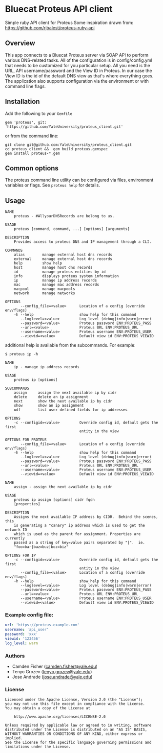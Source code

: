 # Bluecat Proteus API client

  Simple ruby API client for Proteus
  Some inspiration drawn from: https://github.com/rjbalest/proteus-ruby-api

## Overview

  This app connects to a Bluecat Proteus server via SOAP API to perform various DNS-related tasks.
  All of the configuration is in config/config.yml that needs to be customized for you particular 
  setup. All you need is the URL, API username/password and the View ID in Proteus. In our case the
  View ID is the id of the default DNS view as that's where everything goes.  The application also 
  supports configuration via the environment or with command line flags.

## Installation

Add the following to your `Gemfile`

```
gem 'proteus', git: 'https://github.com/YaleUniversity/proteus_client.git'
```

or from the command line:

```
git clone git@github.com:YaleUniversity/proteus_client.git
cd proteus_client &&  gem build proteus.gemspec
gem install proteus-*.gem

```

## Common options

The proteus command line utility can be configured via files, environment variables or flags.  See `proteus help` for details.

## Usage
```
NAME
    proteus - #AllyourDNSRecords are belong to us.

USAGE
    proteus [command, command, ...] [options] [arguments]

DESCRIPTION
    Provides access to proteus DNS and IP management through a CLI.

COMMANDS
    alias        manage external host dns records
    external     manage external host dns records
    help         show help
    host         manage host dns records
    id           manage proteus entities by id
    info         displays proteus system information
    ip           manage ip address records
    mac          manage mac address records
    macpool      manage macpools
    network      manage networks

OPTIONS
       --config_file=<value>      Location of a config (override env/flags)
    -h --help                     show help for this command
       --loglevel=<value>         Log level (debug|info|warn|error)
       --password=<value>         Proteus password ENV:PROTEUS_PASS
       --url=<value>              Proteus URL ENV:PROTEUS_URL
       --username=<value>         Proteus username ENV:PROTEUS_USER
       --viewid=<value>           Default view id ENV:PROTEUS_VIEWID
```

additional help is available from the subcommands.  For example:

```
$ proteus ip -h

NAME
    ip - manage ip address records

USAGE
    proteus ip [options]

SUBCOMMANDS
    assign     assign the next available ip by cidr
    delete     delete an ip assignment
    next       show the next available ip by cidr
    show       show an ip assignment
    udf        list user defined fields for ip addresses

OPTIONS
    -c --configid=<value>         Override config id, default gets the first
                                  entity in the view

OPTIONS FOR PROTEUS
       --config_file=<value>      Location of a config (override env/flags)
    -h --help                     show help for this command
       --loglevel=<value>         Log level (debug|info|warn|error)
       --password=<value>         Proteus password ENV:PROTEUS_PASS
       --url=<value>              Proteus URL ENV:PROTEUS_URL
       --username=<value>         Proteus username ENV:PROTEUS_USER
       --viewid=<value>           Default view id ENV:PROTEUS_VIEWID
```

```
NAME
    assign - assign the next available ip by cidr

USAGE
    proteus ip assign [options] cidr fqdn
    [properties]

DESCRIPTION
    Assigns the next available IP address by CIDR.  Behind the scenes, this
    is generating a "canary" ip address which is used to get the network ID
    which is used as the parent for assignment. Properties are currently
    passed as a string of key=value pairs separated by "|".  ie.
    "foo=bar|baz=buz|boz=biz"

OPTIONS FOR IP
    -c --configid=<value>         Override config id, default gets the first
                                  entity in the view
       --config_file=<value>      Location of a config (override env/flags)
    -h --help                     show help for this command
       --loglevel=<value>         Log level (debug|info|warn|error)
       --password=<value>         Proteus password ENV:PROTEUS_PASS
       --url=<value>              Proteus URL ENV:PROTEUS_URL
       --username=<value>         Proteus username ENV:PROTEUS_USER
       --viewid=<value>           Default view id ENV:PROTEUS_VIEWID
```

### Example config file:

```yaml
url: 'https://proteus.example.com'
username: 'api_user'
password: 'xxx'
viewid: '123456'
log_level: warn
```

### Authors
  - Camden Fisher (camden.fisher@yale.edu)
  - Tenyo Grozev (tenyo.grozev@yale.edu)
  - Jose Andrade (jose.andrade@yale.edu)

### License
```
Licensed under the Apache License, Version 2.0 (the "License");
you may not use this file except in compliance with the License.
You may obtain a copy of the License at

    http://www.apache.org/licenses/LICENSE-2.0

Unless required by applicable law or agreed to in writing, software
distributed under the License is distributed on an "AS IS" BASIS,
WITHOUT WARRANTIES OR CONDITIONS OF ANY KIND, either express or implied.
See the License for the specific language governing permissions and
limitations under the License.
```
